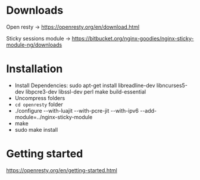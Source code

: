 # Downloads

  Open resty -> https://openresty.org/en/download.html

  Sticky sessions module -> https://bitbucket.org/nginx-goodies/nginx-sticky-module-ng/downloads

# Installation

  * Install Dependencies: sudo apt-get install libreadline-dev libncurses5-dev libpcre3-dev libssl-dev perl make build-essential
  * Uncompress folders
  * `cd openresty` folder
  * ./configure --with-luajit --with-pcre-jit --with-ipv6 --add-module=../nginx-sticky-module
  * make
  * sudo make install

# Getting started

https://openresty.org/en/getting-started.html
